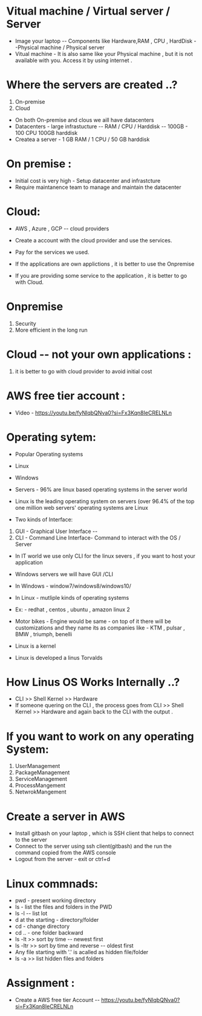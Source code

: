 # Vitual machine / Virtual server / Server
* Image your laptop -- Components like Hardware,RAM , CPU , HardDisk --Physical machine / Physical server 
* Vitual machine  - It is also same like your Physical machine , but it is not available with you. Access it by using internet .

# Where the servers are created ..?
1. On-premise
2. Cloud

* On both On-premise and clous we aill have datacenters 
* Datacenters - large infrastucture --  RAM / CPU / Harddisk -- 100GB - 100 CPU 100GB harddisk 
* Createa a server - 1 GB RAM / 1 CPU / 50 GB harddisk 


# On premise :
* Initial cost is very high - Setup datacenter and infrastcture 
* Require maintanence team to manage and maintain the datacenter 

# Cloud:

* AWS , Azure , GCP -- cloud providers 
* Create a account with the cloud provider and use the services.
* Pay for the services we used.


* If the applications are own applictions , it is better to use the Onpremise 
* If you are providing some service to the application , it is better to go with Cloud.

# Onpremise 
1. Security 
2. More efficient in the long run 


# Cloud -- not your  own applications :
1. it is better to go with cloud provider to avoid initial cost 


# AWS free tier account :
* Video - https://youtu.be/fyNIqbQNva0?si=Fx3Kqn8IeCRELNLn 


# Operating sytem:
* Popular Operating systems
* Linux 
* Windows 

* Servers - 96% are linux based operating systems in the server world 
* Linux is the leading operating system on servers (over 96.4% of the top one million web servers' operating systems are Linux

* Two kinds of Interface:
1. GUI - Graphical User Interface -- 
2. CLI - Command Line Interface- Command to interact with the OS / Server 

* In IT world we use only CLI for the linux severs , if you want to host your application
* Windows servers we will have GUI /CLI 

* In Windows - window7/windows8/windows10/
* In Linux - mutliple kinds of operating systems 
* Ex: - redhat , centos , ubuntu , amazon linux 2 
* Motor bikes - Engine would be same - on top of it there will be customizations and they name its as companies like - KTM , pulsar , BMW , triumph, benelli 
* Linux is a kernel 
* Linux is developed a linus Torvalds 

# How Linus OS Works Internally ..?
* CLI >> Shell Kernel >> Hardware 
* If someone quering on the CLI , the process goes from  CLI >> Shell Kernel >> Hardware and again back to the CLI with the output .

# If you want to work on any operating System:
1. UserManagement
2. PackageManagement
3. ServiceManagement 
4. ProcessMangement
5. NetwrokMangement 

# Create a server in AWS  
* Install gitbash on your laptop , which is SSH client that helps to connect to the server
* Connect to the server using ssh client(gitbash) and the run the  command copied from the AWS console 
* Logout from the server - exit or ctrl+d

# Linux commnads:
* pwd - present working directory 
* ls - list the files and folders in the PWD 
* ls -l -- list lot 
* d at the starting - directory/folder 
* cd - change directory 
* cd .. - one folder backward 
* ls -lt  >> sort by time  -- newest first 
* ls -ltr >> sort by time and reverse  -- oldest first 
* Any file starting with  '.' is acalled as hidden file/folder 
* ls -a  >> list hidden files and folders 


# Assignment :
* Create a AWS free tier Account -- https://youtu.be/fyNIqbQNva0?si=Fx3Kqn8IeCRELNLn 

